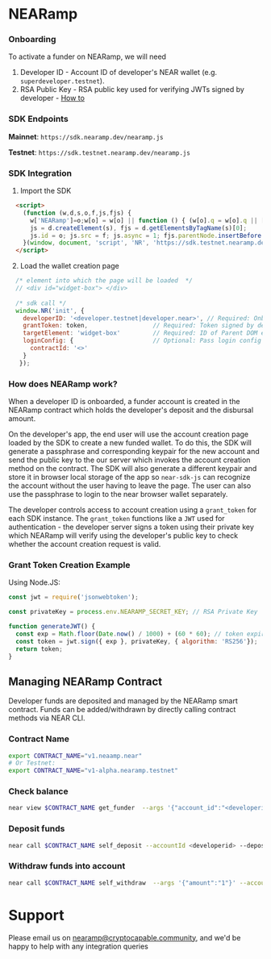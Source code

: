# NEARamp

### Onboarding

To activate a funder on NEARamp, we will need

1. Developer ID - Account ID of developer's NEAR wallet (e.g. `superdeveloper.testnet`).
2. RSA Public Key - RSA public key used for verifying JWTs signed by developer - [How to](/keypair.md) 

### SDK Endpoints

   **Mainnet**: `https://sdk.nearamp.dev/nearamp.js`

   **Testnet**: `https://sdk.testnet.nearamp.dev/nearamp.js`

### SDK Integration

1. Import the SDK

  ```html
    <script>
      (function (w,d,s,o,f,js,fjs) {
        w['NEARamp']=o;w[o] = w[o] || function () { (w[o].q = w[o].q || []).push(arguments) };
        js = d.createElement(s), fjs = d.getElementsByTagName(s)[0];
        js.id = o; js.src = f; js.async = 1; fjs.parentNode.insertBefore(js, fjs);
      }(window, document, 'script', 'NR', 'https://sdk.testnet.nearamp.dev/nearamp.js'));
    </script>
  ```
  
2. Load the wallet creation page

  ```js
    /* element into which the page will be loaded  */ 
    // <div id="widget-box"> </div>
    
    /* sdk call */
    window.NR('init', {
      developerID: '<developer.testnet|developer.near>', // Required: Onboarded developer id
      grantToken: token,                  // Required: Token signed by developer private key
      targetElement: 'widget-box'         // Required: ID of Parent DOM element for sdk instance
      loginConfig: {                      // Optional: Pass login config authenticate the newly created NEAR account into the app
        contractId: '<>'                                                      
      }
     });
  ```

### How does NEARamp work?

When a developer ID is onboarded, a funder account is created in the NEARamp contract which holds the developer's deposit and the disbursal amount.

On the developer's app, the end user will use the account creation page loaded by the SDK to create a new funded wallet. To do this, the SDK will generate a passphrase and corresponding keypair for the new account and send the public key to the our server which invokes the account creation method on the contract. The SDK will also generate a different keypair and store it in browser local storage of the app so `near-sdk-js` can recognize the account without the user having to leave the page. The user can also use the passphrase to login to the near browser wallet separately.

The developer controls access to account creation using a `grant_token` for each SDK instance. The `grant_token` functions like a `JWT` used for authentication - the developer server signs a token using their private key which NEARamp will verify using the developer's public key to check whether the account creation request is valid.     

### Grant Token Creation Example

Using Node.JS: 

```js
const jwt = require('jsonwebtoken');

const privateKey = process.env.NEARAMP_SECRET_KEY; // RSA Private Key

function generateJWT() {
  const exp = Math.floor(Date.now() / 1000) + (60 * 60); // token expiry window
  const token = jwt.sign({ exp }, privateKey, { algorithm: 'RS256'});
  return token;
}
```

## Managing NEARamp Contract

Developer funds are deposited and managed by the NEARamp smart contract. Funds can be added/withdrawn by directly calling contract methods via NEAR CLI.

### Contract Name
```sh
export CONTRACT_NAME="v1.neaamp.near"
# Or Testnet:
export CONTRACT_NAME="v1-alpha.nearamp.testnet" 
```

### Check balance
```sh
near view $CONTRACT_NAME get_funder  --args '{"account_id":"<developerid>"}' --accountId <developerid>
```

### Deposit funds
```sh
near call $CONTRACT_NAME self_deposit --accountId <developerid> --deposit "1" 
```

### Withdraw funds into account
```sh
near call $CONTRACT_NAME self_withdraw  --args '{"amount":"1"}' --accountId $CONTRACT_NAME # amount to withdraw in near
```

# Support

Please email us on nearamp@cryptocapable.community, and we'd be happy to help with any integration queries
